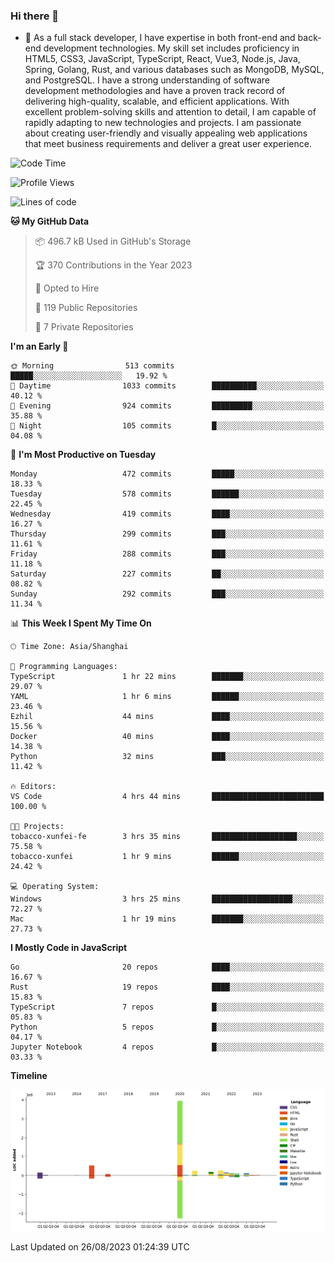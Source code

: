 ### Hi there 👋

- 🌱 As a full stack developer, I have expertise in both front-end and back-end development technologies. My skill set includes proficiency in HTML5, CSS3, JavaScript, TypeScript, React, Vue3, Node.js, Java, Spring, Golang, Rust, and various databases such as MongoDB, MySQL, and PostgreSQL. I have a strong understanding of software development methodologies and have a proven track record of delivering high-quality, scalable, and efficient applications. With excellent problem-solving skills and attention to detail, I am capable of rapidly adapting to new technologies and projects. I am passionate about creating user-friendly and visually appealing web applications that meet business requirements and deliver a great user experience.

<!--START_SECTION:waka-->
![Code Time](http://img.shields.io/badge/Code%20Time-1%2C104%20hrs%2020%20mins-blue)

![Profile Views](http://img.shields.io/badge/Profile%20Views-0-blue)

![Lines of code](https://img.shields.io/badge/From%20Hello%20World%20I%27ve%20Written-6.0%20million%20lines%20of%20code-blue)

**🐱 My GitHub Data** 

> 📦 496.7 kB Used in GitHub's Storage 
 > 
> 🏆 370 Contributions in the Year 2023
 > 
> 💼 Opted to Hire
 > 
> 📜 119 Public Repositories 
 > 
> 🔑 7 Private Repositories 
 > 
**I'm an Early 🐤** 

```text
🌞 Morning                513 commits         █████░░░░░░░░░░░░░░░░░░░░   19.92 % 
🌆 Daytime                1033 commits        ██████████░░░░░░░░░░░░░░░   40.12 % 
🌃 Evening                924 commits         █████████░░░░░░░░░░░░░░░░   35.88 % 
🌙 Night                  105 commits         █░░░░░░░░░░░░░░░░░░░░░░░░   04.08 % 
```
📅 **I'm Most Productive on Tuesday** 

```text
Monday                   472 commits         █████░░░░░░░░░░░░░░░░░░░░   18.33 % 
Tuesday                  578 commits         ██████░░░░░░░░░░░░░░░░░░░   22.45 % 
Wednesday                419 commits         ████░░░░░░░░░░░░░░░░░░░░░   16.27 % 
Thursday                 299 commits         ███░░░░░░░░░░░░░░░░░░░░░░   11.61 % 
Friday                   288 commits         ███░░░░░░░░░░░░░░░░░░░░░░   11.18 % 
Saturday                 227 commits         ██░░░░░░░░░░░░░░░░░░░░░░░   08.82 % 
Sunday                   292 commits         ███░░░░░░░░░░░░░░░░░░░░░░   11.34 % 
```


📊 **This Week I Spent My Time On** 

```text
🕑︎ Time Zone: Asia/Shanghai

💬 Programming Languages: 
TypeScript               1 hr 22 mins        ███████░░░░░░░░░░░░░░░░░░   29.07 % 
YAML                     1 hr 6 mins         ██████░░░░░░░░░░░░░░░░░░░   23.46 % 
Ezhil                    44 mins             ████░░░░░░░░░░░░░░░░░░░░░   15.56 % 
Docker                   40 mins             ████░░░░░░░░░░░░░░░░░░░░░   14.38 % 
Python                   32 mins             ███░░░░░░░░░░░░░░░░░░░░░░   11.42 % 

🔥 Editors: 
VS Code                  4 hrs 44 mins       █████████████████████████   100.00 % 

🐱‍💻 Projects: 
tobacco-xunfei-fe        3 hrs 35 mins       ███████████████████░░░░░░   75.58 % 
tobacco-xunfei           1 hr 9 mins         ██████░░░░░░░░░░░░░░░░░░░   24.42 % 

💻 Operating System: 
Windows                  3 hrs 25 mins       ██████████████████░░░░░░░   72.27 % 
Mac                      1 hr 19 mins        ███████░░░░░░░░░░░░░░░░░░   27.73 % 
```

**I Mostly Code in JavaScript** 

```text
Go                       20 repos            ████░░░░░░░░░░░░░░░░░░░░░   16.67 % 
Rust                     19 repos            ████░░░░░░░░░░░░░░░░░░░░░   15.83 % 
TypeScript               7 repos             █░░░░░░░░░░░░░░░░░░░░░░░░   05.83 % 
Python                   5 repos             █░░░░░░░░░░░░░░░░░░░░░░░░   04.17 % 
Jupyter Notebook         4 repos             █░░░░░░░░░░░░░░░░░░░░░░░░   03.33 % 
```



**Timeline**

![Lines of Code chart](https://raw.githubusercontent.com/elton/elton/main/assets/bar_graph.png)


 Last Updated on 26/08/2023 01:24:39 UTC
<!--END_SECTION:waka-->

<!--
**elton/elton** is a ✨ _special_ ✨ repository because its `README.md` (this file) appears on your GitHub profile.

Here are some ideas to get you started:

- 🔭 I’m currently working on ...
- 🌱 I’m currently learning ...
- 👯 I’m looking to collaborate on ...
- 🤔 I’m looking for help with ...
- 💬 Ask me about ...
- 📫 How to reach me: ...
- 😄 Pronouns: ...
- ⚡ Fun fact: ...
-->
